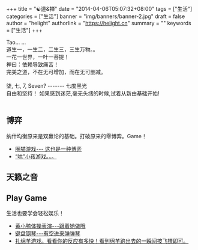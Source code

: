+++
title = "&#x262f;道&禅"
date = "2014-04-06T05:07:32+08:00"
tags = ["生活"]
categories = ["生活"]
banner = "img/banners/banner-2.jpg"
draft = false
author = "helight"
authorlink = "https://helight.cn"
summary = ""
keywords = ["生活"]
+++

<div class="content">
Tao... ...<br>道生一，一生二，二生三，三生万物。。<br>
一花一世界，一叶一菩提！<br>
禅曰：依赖导致痛苦！<br>
完美之道，不在无可增加，而在无可删减。<br>
<br>
柒, 七, 7, Seven? ------- 七度黑光 <br>
自由和坚持！ 如果感到迷茫,毫无头绪的时候,试着从新由基础开始!
<br><br>
<h2>博弈</h2>
纳什均衡原来是双赢论的基础。打破原来的零博弈。Game！<br>
<ul>
<li><a href="#">圈猫游戏--- 这也是一种博弈</a></li>
<li><a href="#">“哄”小孩游戏。。。</a></li>
</ul>
<h2>天籁之音</h2>

<h2>Play Game</h2>
生活也要学会轻松娱乐！<br>
<ul>
<li><a href="#">黄小鸭体操表演---跟着她做哦</a></li>
<li><a href="#">键盘钢琴---有空进来弹弹琴</a></li>
<li><a href="#">扎绵羊游戏。看看你的反应有多快！看到绵羊跑出去的一瞬间按飞镖即可。</a></li>
</ul>
<br><br>
</div>